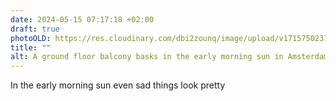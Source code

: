 ```yaml
---
date: 2024-05-15 07:17:18 +02:00
draft: true
photoOLD: https://res.cloudinary.com/dbi2zounq/image/upload/v1715750237/yox07yv4xceuyq31o2kj.jpg
title: ""
alt: A ground floor balcony basks in the early morning sun in Amsterdam
---
```


In the early morning sun even sad things look pretty
